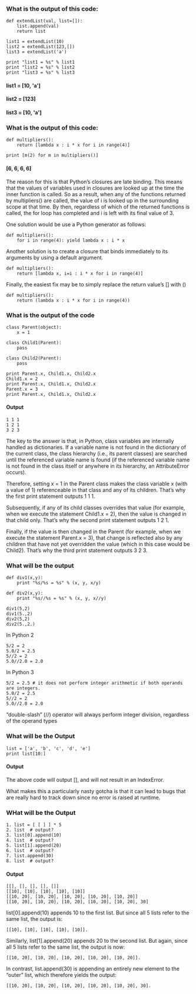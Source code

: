 ### What is the output of this code:

    def extendList(val, list=[]):
        list.append(val)
        return list

    list1 = extendList(10)
    list2 = extendList(123,[])
    list3 = extendList('a')

    print "list1 = %s" % list1
    print "list2 = %s" % list2
    print "list3 = %s" % list3

#### list1 = [10, 'a']
#### list2 = [123]
#### list3 = [10, 'a']

### What is the output of this code:

    def multipliers():
        return [lambda x : i * x for i in range(4)]

    print [m(2) for m in multipliers()]

#### [6, 6, 6, 6]

The reason for this is that Python’s closures are late binding. This means that the values of variables used in closures are looked up at the time the inner function is called. So as a result, when any of the functions returned by multipliers() are called, the value of i is looked up in the surrounding scope at that time. By then, regardless of which of the returned functions is called, the for loop has completed and i is left with its final value of 3.

One solution would be use a Python generator as follows:

    def multipliers():
        for i in range(4): yield lambda x : i * x

Another solution is to create a closure that binds immediately to its arguments by using a default argument.

    def multipliers():
        return [lambda x, i=i : i * x for i in range(4)]

Finally, the easiest fix may be to simply replace the return value’s [] with ()

    def multipliers():
        return (lambda x : i * x for i in range(4))

### What is the output of the code

    class Parent(object):
        x = 1

    class Child1(Parent):
        pass

    class Child2(Parent):
        pass

    print Parent.x, Child1.x, Child2.x
    Child1.x = 2
    print Parent.x, Child1.x, Child2.x
    Parent.x = 3
    print Parent.x, Child1.x, Child2.x

#### Output

    1 1 1
    1 2 1
    3 2 3

The key to the answer is that, in Python, class variables are internally handled as dictionaries. If a variable name is not found in the dictionary of the current class, the class hierarchy (i.e., its parent classes) are searched until the referenced variable name is found (if the referenced variable name is not found in the class itself or anywhere in its hierarchy, an AttributeError occurs).

Therefore, setting x = 1 in the Parent class makes the class variable x (with a value of 1) referenceable in that class and any of its children. That’s why the first print statement outputs 1 1 1.

Subsequently, if any of its child classes overrides that value (for example, when we execute the statement Child1.x = 2), then the value is changed in that child only. That’s why the second print statement outputs 1 2 1.

Finally, if the value is then changed in the Parent (for example, when we execute the statement Parent.x = 3), that change is reflected also by any children that have not yet overridden the value (which in this case would be Child2). That’s why the third print statement outputs 3 2 3.

### What will be the output

    def div1(x,y):
        print "%s/%s = %s" % (x, y, x/y)

    def div2(x,y):
        print "%s//%s = %s" % (x, y, x//y)

    div1(5,2)
    div1(5.,2)
    div2(5,2)
    div2(5.,2.)

In Python 2

    5/2 = 2
    5.0/2 = 2.5
    5//2 = 2
    5.0//2.0 = 2.0

In Python 3

    5/2 = 2.5 # it does not perform integer arithmetic if both operands are integers.
    5.0/2 = 2.5
    5//2 = 2
    5.0//2.0 = 2.0

“double-slash” (//) operator will always perform integer division, regardless of the operand types

### What will be the Output

    list = ['a', 'b', 'c', 'd', 'e']
    print list[10:]

#### Output
The above code will output [], and will not result in an IndexError.

What makes this a particularly nasty gotcha is that it can lead to bugs that are really hard to track down since no error is raised at runtime.

### WHat will be the Output

    1. list = [ [ ] ] * 5
    2. list  # output?
    3. list[0].append(10)
    4. list  # output?
    5. list[1].append(20)
    6. list  # output?
    7. list.append(30)
    8. list  # output?

#### Output

    [[], [], [], [], []]
    [[10], [10], [10], [10], [10]]
    [[10, 20], [10, 20], [10, 20], [10, 20], [10, 20]]
    [[10, 20], [10, 20], [10, 20], [10, 20], [10, 20], 30]

list[0].append(10) appends 10 to the first list. But since all 5 lists refer to the same list, the output is:

    [[10], [10], [10], [10], [10]].

Similarly, list[1].append(20) appends 20 to the second list. But again, since all 5 lists refer to the same list, the output is now:    

    [[10, 20], [10, 20], [10, 20], [10, 20], [10, 20]].

In contrast, list.append(30) is appending an entirely new element to the “outer” list, which therefore yields the output:

    [[10, 20], [10, 20], [10, 20], [10, 20], [10, 20], 30].
